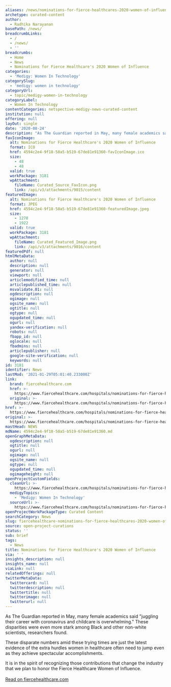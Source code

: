 ```yaml
---
aliases: /news/nominations-for-fierce-healthcares-2020-women-of-influence
archetype: curated-content
author:
  - Radhika Narayanan
basePath: /news/
breadcrumbLinks:
  - /
  - /news/
  - ''
breadcrumbs:
  - Home
  - News
  - Nominations for Fierce Healthcare's 2020 Women of Influence
categories:
  - 'Medigy: Women In Technology'
categorySlug:
  - 'medigy: women in technology'
categoryUrl:
  - topic/medigy-women-in-technology
categoryLabel:
  - Women In Technology
contentCategories: netspective-medigy-news-curated-content
institution: null
offering: null
layOut: single
date: '2020-08-24'
description: "As The Guardian reported in May, many female academics said \"juggling their career with coronavirus and childcare is overwhelming.\"\_These disparities were even more stark among Black and other non-whi"
favIconImage:
  alt: Nominations for Fierce Healthcare's 2020 Women of Influence
  format: ICO
  href: 4594c2e4-9f18-50a5-b519-67de81e91360-favIconImage.ico
  size:
    - 48
    - 48
  valid: true
  workPackage: 3181
  wpAttachment:
    fileName: Curated_Source_FavIcon.png
    link: /api/v3/attachments/9015/content
featuredImage:
  alt: Nominations for Fierce Healthcare's 2020 Women of Influence
  format: JPEG
  href: 4594c2e4-9f18-50a5-b519-67de81e91360-featuredImage.jpeg
  size:
    - 1278
    - 1922
  valid: true
  workPackage: 3181
  wpAttachment:
    fileName: Curated_Featured_Image.png
    link: /api/v3/attachments/9016/content
featuredPdf: null
htmlMetaData:
  author: null
  description: null
  generator: null
  viewport: null
  articlemodified_time: null
  articlepublished_time: null
  msvalidate.01: null
  ogdescription: null
  ogimage: null
  ogsite_name: null
  ogtitle: null
  ogtype: null
  ogupdated_time: null
  ogurl: null
  yandex-verification: null
  robots: null
  fbapp_id: null
  oglocale: null
  fbadmins: null
  articlepublisher: null
  google-site-verification: null
  keywords: null
id: 3181
identifier: News
lastMod: '2021-01-29T05:01:40.233000Z'
link:
  brand: fiercehealthcare.com
  href: >-
    https://www.fiercehealthcare.com/hospitals/nominations-for-fierce-healthcare-s-2020-women-influence
  original: >-
    https://www.fiercehealthcare.com/hospitals/nominations-for-fierce-healthcare-s-2020-women-influence
href: >-
  https://www.fiercehealthcare.com/hospitals/nominations-for-fierce-healthcare-s-2020-women-influence
original: >-
  https://www.fiercehealthcare.com/hospitals/nominations-for-fierce-healthcare-s-2020-women-influence
mastHead: NEWS
mdName: 4594c2e4-9f18-50a5-b519-67de81e91360.md
openGraphMetaData:
  ogdescription: null
  ogtitle: null
  ogurl: null
  ogimage: null
  ogsite_name: null
  ogtype: null
  ogupdated_time: null
  ogimageheight: null
openProjectCustomFields:
  cleanUrl: >-
    https://www.fiercehealthcare.com/hospitals/nominations-for-fierce-healthcare-s-2020-women-influence
  medigyTopics:
    - 'Medigy: Women In Technology'
  sourceUrl: >-
    https://www.fiercehealthcare.com/hospitals/nominations-for-fierce-healthcare-s-2020-women-influence
openProjectWorkPackageType: Curated Content
searchCategory: News
slug: fiercehealthcare-nominations-for-fierce-healthcares-2020-women-of-influence
source: open-project-curations
status: ''
sub: brief
tags:
  - News
title: Nominations for Fierce Healthcare's 2020 Women of Influence
via: ' '
insights_description: null
insights_name: null
viaLink: null
relatedOfferings: null
twitterMetaData:
  twittercard: null
  twitterdescription: null
  twittertitle: null
  twitterimage: null
  twitterurl: null
---
```

As The Guardian reported in May, many female academics said "juggling their career with coronavirus and childcare is overwhelming." These disparities were even more stark among Black and other non-white scientists, researchers found.

These disparate numbers amid these trying times are just the latest evidence of the extra hurdles women in healthcare often need to jump even as they achieve spectacular accomplishments.

It is in the spirit of recognizing those contributions that change the industry that we plan to honor the Fierce Healthcare Women of Influence.<br><br><a target="_blank" href=https://www.fiercehealthcare.com/hospitals/nominations-for-fierce-healthcare-s-2020-women-influence>Read on fiercehealthcare.com</a>